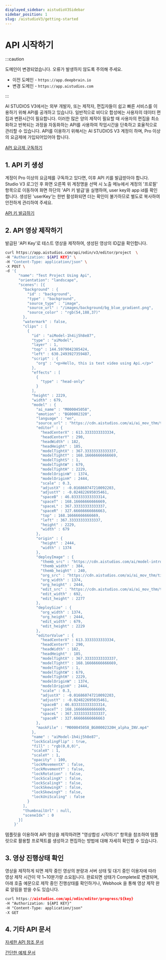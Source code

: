 ```yaml
---
displayed_sidebar: aistudioV3Sidebar
sidebar_position: 1
slug: /aistudioV3/getting-started
---
```


# API 시작하기

:::caution

도메인이 변경되었습니다. 오류가 발생하지 않도록 주의해 주세요.

- 이전 도메인 - `https://app.deepbrain.io`
- 변경 도메인 - `https://app.aistudios.com`

:::

AI STUDIOS V3에서는 외부 개발자, 또는 제작자, 편집자들이 쉽고 빠른 서비스를 이용하기 위해 API를 공개하고 있습니다. 일반적으로 비디오 합성에는 사용자의 데이터 편집과 변환시간이 필요합니다. 이러한 많은 양의 제작이 필요할 때 사용자의 편집을 최소화하고 반복되는 과정을 자동화하는 API를 사용하여 작업시간을 단축하고 효율적으로 관리할 수 있습니다. API를 이용하기 위해서는 AI STUDIOS V3 계정이 하며, Pro 이상의 요금제에 가입되어있어야 합니다.

[API 요금제 구독하기](https://app.aistudios.com)



## 1. API 키 생성

계정이 Pro 이상의 요금제를 구독하고 있다면, 이후 API 키를 발급받아야 합니다. Studio V3 로그인 후 화면 오른쪽 위 계정명을 선택 시 노출 메뉴에서 계정의 '프로필' 항목으로 이동하여 화면 하단의 'API 키 발급'을 실행하여, user key와 app id를 확인합니다. 생성된 'userKey'는 한번 활성화되면 더는 확인이 불가하므로 별도로 복사하여 안전하게 관리하여 주세요.

[API 키 발급하기](./generate-api-key)



## 2. API 영상 제작하기

발급된 'API Key'로 테스트 영상을 제작하여, 생성된 영상의 ID값을 확인합니다.

```bash
curl https://app.aistudios.com/api/odin/v3/editor/project  \
-H "Authorization: ${API KEY}" \
-H "Content-Type: application/json" \
-X POST \
-d '{
      "name": "Test Project Using Api",
      "orientation": "landscape",
      "scenes": [{
        "background" : {
          "id" : "background",
          "type" : "background",
          "source_type" : "image",
          "source_url" : "/images/background/bg_blue_gradient.png",
          "source_color" : "rgb(54,188,37)"
        },
        "watermark" : false,
        "clips" : [
          {
            "id" : "aiModel-1h4ij5h8e87",
            "type" : "aiModel",
            "layer" : 1,
            "top" : 144.5979042385424,
            "left" : 630.2493927359487,
            "script" : {
              "org" : "<p>Hello, this is test video using Api.</p>"
            },
            "effects" : [
              {
                "type" : "head-only"
              }
            ],
            "height" : 2229,
            "width" : 679,
            "model" : {
              "ai_name" : "M000045058",
              "emotion" : "BG00002320",
              "language" : "en",
              "source_url" : "https://cdn.aistudios.com/ai/ai_mov_thm/tight_ai_mov_thm_M000045058_BG00002320.png",
              "editor" : {
                "headCenterX" : 613.3333333333334,
                "headCenterY" : 290,
                "headWidth" : 182,
                "headHeight" : 185,
                "modelTightX" : 367.33333333333337,
                "modelTightY" : 168.16666666666669,
                "modelTightS" : 1,
                "modelTightW" : 679,
                "modelTightH" : 2229,
                "modelOriginW" : 1374,
                "modelOriginH" : 2444,
                "scale" : 0.3,
                "adjustX" : -0.016860747210092203,
                "adjustY" : -0.024822695035461,
                "spaceB" : 46.833333333333314,
                "spaceT" : 168.16666666666669,
                "spaceL" : 367.33333333333337,
                "spaceR" : 327.66666666666663,
                "top" : 168.16666666666669,
                "left" : 367.33333333333337,
                "height" : 2229,
                "width" : 679
              },
              "origin" : {
                "height" : 2444,
                "width" : 1374
              },
              "deployImage" : {
                "themb_src" : "https://cdn.aistudios.com/ai/model-introduce/thumbnails/M000045058_BG00002320.png",
                "themb_width" : 384,
                "themb_height" : 240,
                "org_src" : "https://cdn.aistudios.com/ai/ai_mov_thm/tight_ai_mov_thm_M000045058_BG00002320_org.png",
                "org_width" : 1374,
                "org_height" : 2444,
                "edit_src" : "https://cdn.aistudios.com/ai/ai_mov_thm/tight_ai_mov_thm_M000045058_BG00002320.png",
                "edit_width" : 692,
                "edit_height" : 2277
              },
              "deploySize" : {
                "org_width" : 1374,
                "org_height" : 2444,
                "edit_width" : 679,
                "edit_height" : 2229
              },
              "editorValue" : {
                "headCenterX" : 613.3333333333334,
                "headCenterY" : 290,
                "headWidth" : 182,
                "headHeight" : 185,
                "modelTightX" : 367.33333333333337,
                "modelTightY" : 168.16666666666669,
                "modelTightS" : 1,
                "modelTightW" : 679,
                "modelTightH" : 2229,
                "modelOriginW" : 1374,
                "modelOriginH" : 2444,
                "scale" : 0.3,
                "adjustX" : -0.016860747210092203,
                "adjustY" : -0.024822695035461,
                "spaceB" : 46.833333333333314,
                "spaceT" : 168.16666666666669,
                "spaceL" : 367.33333333333337,
                "spaceR" : 327.66666666666663
              },
              "maskFile" : "M000045058_BG00002320H_alpha_INV.mp4"
            },
            "name" : "aiModel-1h4ij5h8e87",
            "lockScalingFlip" : true,
            "fill" : "rgb(0,0,0)",
            "scaleX" : 1,
            "scaleY" : 1,
            "opacity" : 100,
            "lockMovementX" : false,
            "lockMovementY" : false,
            "lockRotation" : false,
            "lockScalingX" : false,
            "lockScalingY" : false,
            "lockSkewingX" : false,
            "lockSkewingY" : false,
            "lockUniScaling" : false
          }
        ],
        "thumbnailUrl" : null,
        "sceneIdx" : 0
      }]
    }'
```

템플릿을 이용하여 API 영상을 제작하려면 "영상합성 시작하기" 항목을 참조하여 템플릿으로 활용할 프로젝트를 생성하고 편집하는 방법에 대해 자세히 확인할 수 있습니다.



## 3. 영상 진행상태 확인

영상을 제작하게 되면 제작 중인 영상의 분량과 서버 상태 및 대기 중인 이용자에 따라 영상 제작 시간이 약 1~10분가량 소요됩니다. 완료되면 상태가 Complete로 변경되며, 아래 호출 예문으로 제작 중인 진행상태를 확인하거나, Webhook 을 통해 영상 제작 완료 알림을 받을 수도 있습니다.


```css
curl https://aistudios.com/api/odin/editor/progress/${key}
-H "Authorization: ${API KEY}"
-H "Content-Type: application/json"
-X GET
```

## 4. 기타 API 문서

[자세한 API 참조 문서](reference/auth)

[간단한 예제 문서](https://github.com/DeepBrain-AI/studio-v3-api-sample)
